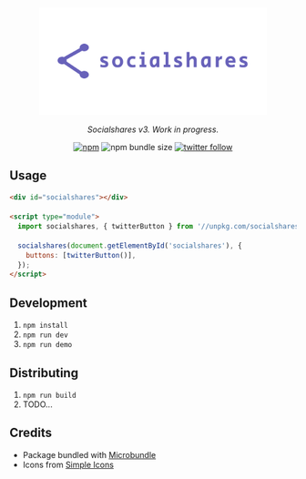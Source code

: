 <p align="center">

  <img src="./assets/readme-logo.svg" alt="Socialshares" width="400" />

</p>

<p align="center"><i>Socialshares v3. Work in progress.</i></p>

<p align="center">
  <a href="https://npm.im/socialshares"><img src="https://img.shields.io/npm/v/socialshares?style=for-the-badge" alt="npm" /></a>
  <img src="https://img.shields.io/bundlephobia/minzip/socialshares?style=for-the-badge" alt="npm bundle size" />
  <a href="https://twitter.com/sunnysinghio"><img src="https://img.shields.io/twitter/follow/sunnysinghio?color=blue&style=for-the-badge" alt="twitter follow" /></a>
</p>

## Usage

```html
<div id="socialshares"></div>

<script type="module">
  import socialshares, { twitterButton } from '//unpkg.com/socialshares';

  socialshares(document.getElementById('socialshares'), {
    buttons: [twitterButton()],
  });
</script>
```

## Development

1. `npm install`
1. `npm run dev`
1. `npm run demo`

## Distributing

1. `npm run build`
1. TODO...

## Credits

- Package bundled with [Microbundle](https://github.com/developit/microbundle)
- Icons from [Simple Icons](https://simpleicons.org/)

